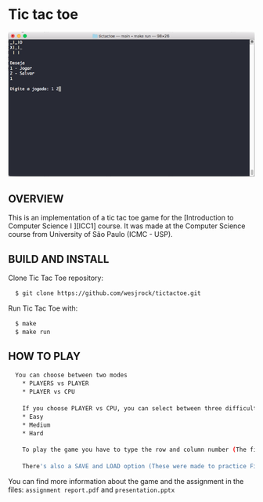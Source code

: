 # Tic tac toe

![Screenshot 1](img/tictactoe.png)

OVERVIEW
--------------------------------------------------
This is an implementation of a tic tac toe game for the [Introduction to Computer Science I
][ICC1] course. It was made at the Computer Science course from University of São Paulo (ICMC - USP).

BUILD AND INSTALL
--------------------------------------------------

Clone Tic Tac Toe repository:

```bash
  $ git clone https://github.com/wesjrock/tictactoe.git
```

Run Tic Tac Toe with:

```bash
  $ make
  $ make run
```

HOW TO PLAY
--------------------------------------------------

```bash
  You can choose between two modes
	* PLAYERS vs PLAYER
	* PLAYER vs CPU
	
	If you choose PLAYER vs CPU, you can select between three difficulty modes:
	* Easy
	* Medium
	* Hard
	
	To play the game you have to type the row and column number (The first row and column are 0 0)
	
	There's also a SAVE and LOAD option (These were made to practice File I/O)
```

You can find more information about the game and the assignment in the files: `assignment report.pdf` and `presentation.pptx`
